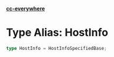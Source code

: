 [**cc-everywhere**](../../../../../../index.md)

<HorizontalLine />

# Type Alias: HostInfo

```ts
type HostInfo = HostInfoSpecifiedBase;
```
